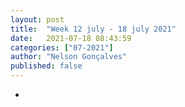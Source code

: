 ```yaml
---
layout: post
title:  "Week 12 july - 18 july 2021"
date:   2021-07-18 08:43:59
categories: ["07-2021"]
author: "Nelson Gonçalves"
published: false
---
```


*

